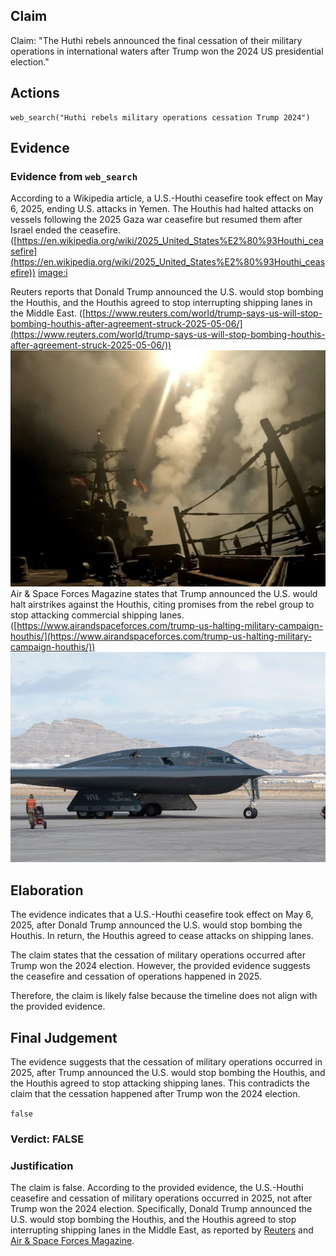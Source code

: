 ## Claim
Claim: "The Huthi rebels announced the final cessation of their military operations in international waters after Trump won the 2024 US presidential election."

## Actions
```
web_search("Huthi rebels military operations cessation Trump 2024")
```

## Evidence
### Evidence from `web_search`
According to a Wikipedia article, a U.S.-Houthi ceasefire took effect on May 6, 2025, ending U.S. attacks in Yemen. The Houthis had halted attacks on vessels following the 2025 Gaza war ceasefire but resumed them after Israel ended the ceasefire. ([https://en.wikipedia.org/wiki/2025_United_States%E2%80%93Houthi_ceasefire](https://en.wikipedia.org/wiki/2025_United_States%E2%80%93Houthi_ceasefire)) <image:i>

Reuters reports that Donald Trump announced the U.S. would stop bombing the Houthis, and the Houthis agreed to stop interrupting shipping lanes in the Middle East. ([https://www.reuters.com/world/trump-says-us-will-stop-bombing-houthis-after-agreement-struck-2025-05-06/](https://www.reuters.com/world/trump-says-us-will-stop-bombing-houthis-after-agreement-struck-2025-05-06/)) ![image 11277](media/2025-08-31_09-39-1756633167-682878.jpg) Air & Space Forces Magazine states that Trump announced the U.S. would halt airstrikes against the Houthis, citing promises from the rebel group to stop attacking commercial shipping lanes. ([https://www.airandspaceforces.com/trump-us-halting-military-campaign-houthis/](https://www.airandspaceforces.com/trump-us-halting-military-campaign-houthis/)) ![image 11278](media/2025-08-31_09-39-1756633171-263112.jpg)


## Elaboration
The evidence indicates that a U.S.-Houthi ceasefire took effect on May 6, 2025, after Donald Trump announced the U.S. would stop bombing the Houthis. In return, the Houthis agreed to cease attacks on shipping lanes.

The claim states that the cessation of military operations occurred after Trump won the 2024 election. However, the provided evidence suggests the ceasefire and cessation of operations happened in 2025.

Therefore, the claim is likely false because the timeline does not align with the provided evidence.


## Final Judgement
The evidence suggests that the cessation of military operations occurred in 2025, after Trump announced the U.S. would stop bombing the Houthis, and the Houthis agreed to stop attacking shipping lanes. This contradicts the claim that the cessation happened after Trump won the 2024 election.

`false`

### Verdict: FALSE

### Justification
The claim is false. According to the provided evidence, the U.S.-Houthi ceasefire and cessation of military operations occurred in 2025, not after Trump won the 2024 election. Specifically, Donald Trump announced the U.S. would stop bombing the Houthis, and the Houthis agreed to stop interrupting shipping lanes in the Middle East, as reported by [Reuters](https://www.reuters.com/world/trump-says-us-will-stop-bombing-houthis-after-agreement-struck-2025-05-06/) and [Air & Space Forces Magazine](https://www.airandspaceforces.com/trump-us-halting-military-campaign-houthis/).
